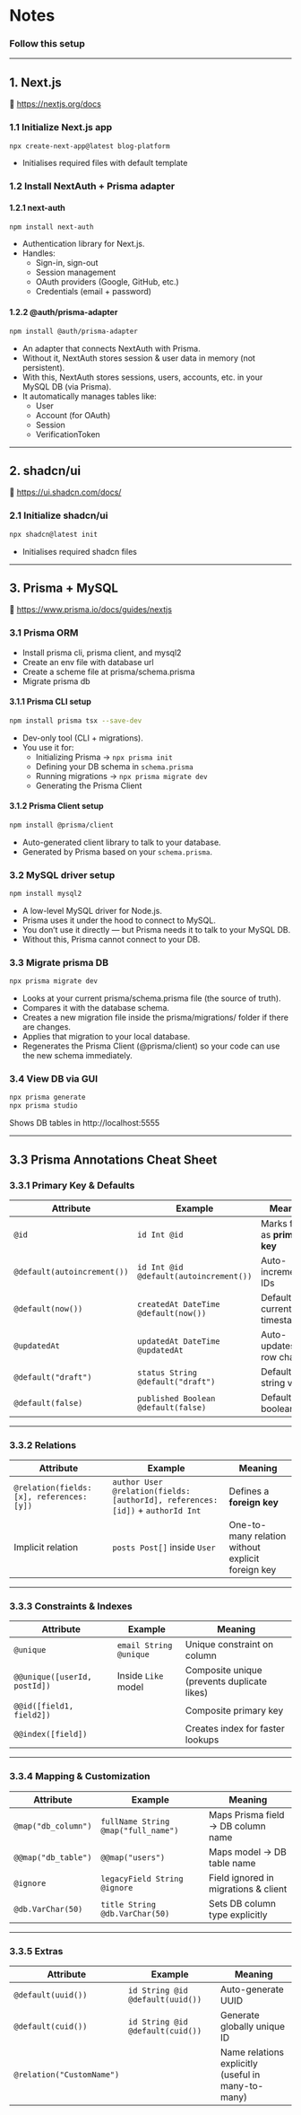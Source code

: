 # Notes

### Follow this setup

---

## 1. Next.js  
📖 https://nextjs.org/docs  

### 1.1 Initialize Next.js app  
```bash
npx create-next-app@latest blog-platform
```
- Initialises required files with default template

### 1.2 Install NextAuth + Prisma adapter  
#### 1.2.1 next-auth
```bash
npm install next-auth
```
- Authentication library for Next.js.
- Handles:
  - Sign-in, sign-out
  - Session management
  - OAuth providers (Google, GitHub, etc.)
  - Credentials (email + password)

#### 1.2.2 @auth/prisma-adapter
```bash
npm install @auth/prisma-adapter
```
- An adapter that connects NextAuth with Prisma.
- Without it, NextAuth stores session & user data in memory (not persistent).
- With this, NextAuth stores sessions, users, accounts, etc. in your MySQL DB (via Prisma).
- It automatically manages tables like:
  - User
  - Account (for OAuth)
  - Session
  - VerificationToken

---

## 2. shadcn/ui  
📖 https://ui.shadcn.com/docs/  

### 2.1 Initialize shadcn/ui  
```bash
npx shadcn@latest init
```
- Initialises required shadcn files
---

## 3. Prisma + MySQL  
📖 https://www.prisma.io/docs/guides/nextjs  

### 3.1 Prisma ORM

- Install prisma cli, prisma client, and mysql2
- Create an env file with database url
- Create a scheme file at prisma/schema.prisma
- Migrate prisma db

#### 3.1.1 Prisma CLI setup  
```bash
npm install prisma tsx --save-dev
```

- Dev-only tool (CLI + migrations).  
- You use it for:
  - Initializing Prisma → `npx prisma init`
  - Defining your DB schema in `schema.prisma`
  - Running migrations → `npx prisma migrate dev`
  - Generating the Prisma Client  

#### 3.1.2 Prisma Client setup  
```bash
npm install @prisma/client
```

- Auto-generated client library to talk to your database.  
- Generated by Prisma based on your `schema.prisma`.  

### 3.2 MySQL driver setup  
```bash
npm install mysql2
```
- A low-level MySQL driver for Node.js.
- Prisma uses it under the hood to connect to MySQL.
- You don’t use it directly — but Prisma needs it to talk to your MySQL DB.
- Without this, Prisma cannot connect to your DB.

### 3.3 Migrate prisma DB
```bash
npx prisma migrate dev
```
- Looks at your current prisma/schema.prisma file (the source of truth).
- Compares it with the database schema.
- Creates a new migration file inside the prisma/migrations/ folder if there are changes.
- Applies that migration to your local database.
- Regenerates the Prisma Client (@prisma/client) so your code can use the new schema immediately.

### 3.4 View DB via GUI
```bash
npx prisma generate
npx prisma studio
```
Shows DB tables in http://localhost:5555

---

## 3.3 Prisma Annotations Cheat Sheet  

### 3.3.1 Primary Key & Defaults  

| Attribute                   | Example                                | Meaning                        |
| --------------------------- | -------------------------------------- | ------------------------------ |
| `@id`                       | `id Int @id`                           | Marks field as **primary key** |
| `@default(autoincrement())` | `id Int @id @default(autoincrement())` | Auto-incrementing IDs          |
| `@default(now())`           | `createdAt DateTime @default(now())`   | Default = current timestamp    |
| `@updatedAt`                | `updatedAt DateTime @updatedAt`        | Auto-updates on row changes    |
| `@default("draft")`         | `status String @default("draft")`      | Default string value           |
| `@default(false)`           | `published Boolean @default(false)`    | Default boolean                |

---

### 3.3.2 Relations  

| Attribute                                 | Example                                                                             | Meaning                                           |
| ----------------------------------------- | ----------------------------------------------------------------------------------- | ------------------------------------------------- |
| `@relation(fields: [x], references: [y])` | `author User @relation(fields: [authorId], references: [id])` + `authorId Int`      | Defines a **foreign key**                         |
| Implicit relation                         | `posts Post[]` inside `User`                                                        | One-to-many relation without explicit foreign key |

---

### 3.3.3 Constraints & Indexes  

| Attribute                    | Example                | Meaning                                     |
| ---------------------------- | ---------------------- | ------------------------------------------- |
| `@unique`                    | `email String @unique` | Unique constraint on column                 |
| `@@unique([userId, postId])` | Inside `Like` model    | Composite unique (prevents duplicate likes) |
| `@@id([field1, field2])`     |                        | Composite primary key                       |
| `@@index([field])`           |                        | Creates index for faster lookups            |

---

### 3.3.4 Mapping & Customization  

| Attribute           | Example                             | Meaning                              |
| ------------------- | ----------------------------------- | ------------------------------------ |
| `@map("db_column")` | `fullName String @map("full_name")` | Maps Prisma field → DB column name   |
| `@@map("db_table")` | `@@map("users")`                    | Maps model → DB table name           |
| `@ignore`           | `legacyField String @ignore`        | Field ignored in migrations & client |
| `@db.VarChar(50)`   | `title String @db.VarChar(50)`      | Sets DB column type explicitly       |

---

### 3.3.5 Extras  

| Attribute                 | Example                          | Meaning                                            |
| ------------------------- | -------------------------------- | -------------------------------------------------- |
| `@default(uuid())`        | `id String @id @default(uuid())` | Auto-generate UUID                                 |
| `@default(cuid())`        | `id String @id @default(cuid())` | Generate globally unique ID                        |
| `@relation("CustomName")` |                                  | Name relations explicitly (useful in many-to-many) |
